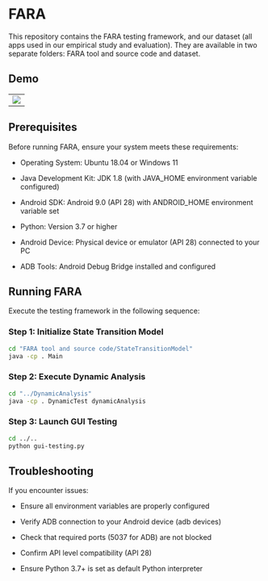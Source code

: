 # FARA
This repository contains the FARA testing framework, and our dataset (all apps used in our empirical study and evaluation). They are available in two separate folders: FARA tool and source code and dataset.

## Demo
<table style="border-collapse: collapse; border: none;"><tr>
<td>
<div style="border: none;">
<img src="demo/FARA.gif" border=0>
</div>
</td>
</tr></table>

## Prerequisites
Before running FARA, ensure your system meets these requirements:

- Operating System: Ubuntu 18.04 or Windows 11

- Java Development Kit: JDK 1.8 (with JAVA_HOME environment variable configured)

- Android SDK: Android 9.0 (API 28) with ANDROID_HOME environment variable set

- Python: Version 3.7 or higher

- Android Device: Physical device or emulator (API 28) connected to your PC

- ADB Tools: Android Debug Bridge installed and configured

## Running FARA
Execute the testing framework in the following sequence:

### Step 1: Initialize State Transition Model
```bash
cd "FARA tool and source code/StateTransitionModel"  
java -cp . Main
```

### Step 2: Execute Dynamic Analysis
```bash
cd "../DynamicAnalysis"  
java -cp . DynamicTest dynamicAnalysis
```

### Step 3: Launch GUI Testing
```bash
cd ../..  
python gui-testing.py
```

## Troubleshooting
If you encounter issues:

- Ensure all environment variables are properly configured

- Verify ADB connection to your Android device (adb devices)

- Check that required ports (5037 for ADB) are not blocked

- Confirm API level compatibility (API 28)

- Ensure Python 3.7+ is set as default Python interpreter